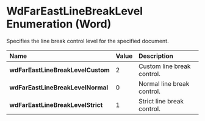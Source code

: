 
# WdFarEastLineBreakLevel Enumeration (Word)

Specifies the line break control level for the specified document.



|**Name**|**Value**|**Description**|
|:-----|:-----|:-----|
|**wdFarEastLineBreakLevelCustom**|2|Custom line break control.|
|**wdFarEastLineBreakLevelNormal**|0|Normal line break control.|
|**wdFarEastLineBreakLevelStrict**|1|Strict line break control.|
